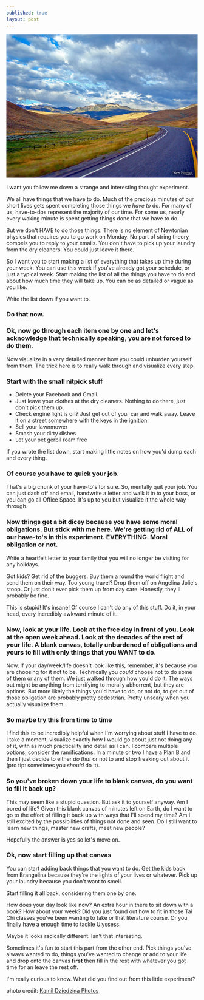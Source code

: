 ```yaml
---
published: true
layout: post
---
```


![the open road](/assets/medium_11804420063.jpg)

I want you follow me down a strange and interesting thought experiment. 

We all have things that we have to do. Much of the precious minutes of our short lives gets spent completing those things we *have to* do. For many of us, have-to-dos represent the majority of our time. For some us, nearly every waking minute is spent getting things done that we have to do.

But we don't HAVE to do those things. There is no element of Newtonian physics that requires you to go work on Monday. No part of string theory compels you to reply to your emails. You don't have to pick up your laundry from the dry cleaners. You could just leave it there.

So I want you to start making a list of everything that takes up time during your week. You can use this week if you've already got your schedule, or just a typical week. Start making the list of all the things you have to do and about how much time they will take up. You can be as detailed or vague as you like. 

Write the list down if you want to.

### Do that now.

### Ok, now go through each item one by one and let's acknowledge that technically speaking, you are not forced to do them. 

Now visualize in a very detailed manner how you could unburden yourself from them. The trick here is to really walk through and visualize every step.

### Start with the small nitpick stuff

* Delete your Facebook and Gmail.
* Just leave your clothes at the dry cleaners. Nothing to do there, just don't pick them up.
* Check engine light is on? Just get out of your car and walk away. Leave it on a street somewhere with the keys in the ignition.
* Sell your lawnmower
* Smash your dirty dishes
* Let your pet gerbil roam free

If you wrote the list down, start making little notes on how you'd dump each and every thing.

### Of course you have to quick your job.

That's a big chunk of your have-to's for sure. So, mentally quit your job. You can just dash off and email, handwrite a letter and walk it in to your boss, or you can go all Office Space. It's up to you but visualize it the whole way through.

### Now things get a bit dicey because you have some moral obligations. But stick with me here. We're getting rid of ALL of our have-to's in this experiment. EVERYTHING. Moral obligation or not.

Write a heartfelt letter to your family that you will no longer be visiting for any holidays.

Got kids? Get rid of the buggers. Buy them a round the world flight and send them on their way. Too young travel? Drop them off on Angelina Jolie's stoop. Or just don't ever pick them up from day care. Honestly, they'll probably be fine.

This is stupid! It's insane! Of course I can't do any of this stuff. Do it, in your head, every incredibly awkward minute of it.

### Now, look at your life. Look at the free day in front of you. Look at the open week ahead. Look at the decades of the rest of your life. A blank canvas, totally unburdened of obligations and yours to fill with only things that you WANT to do.

Now, if your day/week/life doesn't look like this, remember, it's because you are choosing for it not to be. Technically you *could* choose not to do some of them or any of them. We just walked through how you'd do it. The ways out might be anything from terrifying to morally abhorrent, but they are options. But more likely the things you'd have to do, or not do, to get out of those obligation are probably pretty pedestrian. Pretty unscary when you actually visualize them. 

### So maybe try this from time to time

I find this to be incredibly helpful when I'm worrying about stuff I have to do. I take a moment, visualize exactly how I would go about just not doing any of it, with as much practicality and detail as I can. I compare multiple options, consider the ramifications. In a minute or two I have a Plan B and then I just decide to either *do that* or not to and stop freaking out about it (pro tip: sometimes you *should* do it).

### So you've broken down your life to blank canvas, do you want to fill it back up?

This may seem like a stupid question. But ask it to yourself anyway. Am I bored of life? Given this blank canvas of minutes left on Earth, do I want to go to the effort of filling it back up with ways that I'll spend my time? Am I still excited by the possibilities of things not done and seen. Do I still want to learn new things, master new crafts, meet new people? 

Hopefully the answer is yes so let's move on.

### Ok, now start filling up that canvas

You can start adding back things that you want to do. Get the kids back from Brangelina because they're the lights of your lives or whatever. Pick up your laundry because you don't want to smell. 

Start filling it all back, considering them one by one.

How does your day look like now? An extra hour in there to sit down with a book? How about your week? Did you just found out how to fit in those Tai Chi classes you've been wanting to take or that literature course. Or you finally have a enough time to tackle Ulyssess. 

Maybe it looks radically different. Isn't that interesting.

Sometimes it's fun to start this part from the other end. Pick things you've always wanted to do, things you've wanted to change or add to your life and drop onto the canvas **first** then fill in the rest with whatever you got time for an leave the rest off.

I'm really curious to know. What did you find out from this little experiment?

photo credit: [Kamil Dziedzina Photos](http://www.flickr.com/photos/83150351@N04/11804420063/)